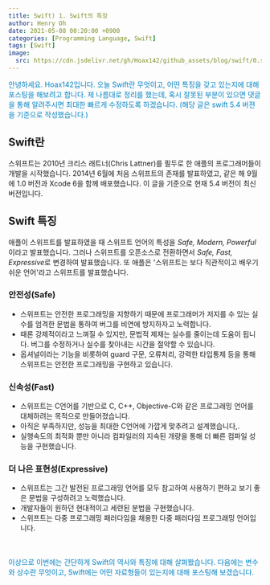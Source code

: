 ```yaml
---
title: Swift) 1. Swift의 특징
author: Henry Oh
date: 2021-05-08 00:20:00 +0900
categories: [Programming Language, Swift]
tags: [Swift]
image:
  src: https://cdn.jsdelivr.net/gh/Hoax142/github_assets/blog/swift/0.swift5.png
---
```




<span style="color: #0281C3"> 안녕하세요. Hoax142입니다. 오늘 Swift란 무엇이고, 어떤 특징을 갖고 있는지에 대해 포스팅을 해보려고 합니다. 제 나름대로 정리를 했는데, 혹시 잘못된 부분이 있으면 댓글을 통해 알려주시면 최대한 빠르게 수정하도록 하겠습니다. (해당 글은 swift 5.4 버젼을 기준으로 작성했습니다.) </span>



## Swift란

스위프트는 2010년 크리스 래트너(Chris Lattner)를 필두로 한 애플의 프로그래머들이 개발을 시작했습니다. 2014년 6월에 처음 스위프트의 존재를 발표하였고, 같은 해 9월에 1.0 버전과 Xcode 6을 함께 배포했습니다. 이 글을 기준으로 현재 5.4 버전이 최신 버전입니다.

## Swift 특징

애플이 스위프트를 발표하였을 때 스위프트 언어의 특성을 *Safe, Modern, Powerful* 이라고 발표했습니다. 그러나 스위프트를 오픈소스로 전환하면서 *Safe, Fast, Expressive*로 변경하여 발표했습니다. 또 애플은 '스위프트는 보다 직관적이고 배우기 쉬운 언어'라고 스위프트를 발표했습니다. 

### 안전성(Safe)

- 스위프트는 안전한 프로그래밍을 지향하기 때문에 프로그래머가 저지를 수 있는 실수를 엄격한 문법을 통하여 버그를 비연에 방지하자고 노력합니다.
- 때론 강제적이라고 느껴질 수 있지만, 문법적 제재는 실수를 줄이는데 도움이 됩니다. 버그를 수정하거나 실수를 찾아내는 시간을 절약할 수 있습니다.
- 옵셔널이라는 기능을 비롯하여 guard 구문, 오류처리, 강력한 타입통제 등을 통해 스위프트는 안전한 프로그래밍을 구현하고 있습니다.

### 신속성(Fast)

- 스위프트는 C언어를 기반으로 C, C++, Objective-C와 같은 프로그래밍 언어를 대체하려는 목적으로 만들어졌습니다.
- 아직은 부족하지만, 성능을 최대한 C언어에 가깝게 맞추려고 설계했습니다,.
- 실행속도의 최적화 뿐만 아니라 컴파일러의 지속된 개량을 통해 더 빠른 컴파일 성능을 구현했습니다.


### 더 나은 표현성(Expressive)

- 스위프트는 그간 발전된 프로그래밍 언어를 모두 참고하여 사용하기 편하고 보기 좋은 문법을 구성하려고 노력했습니다.
- 개발자들이 원하던 현대적이고 세련된 분법을 구현했습니다.
- 스위프트는 다중 프로그래밍 패러다임을 채용한 다중 패러다임 프로그래밍 언어입니다.

<br><br>
<span style="color: #0281C3"> 이상으로 이번에는 간단하게 Swift의 역사와 특징에 대해 살펴봤습니다. 다음에는  변수와 상수란 무엇이고, Swift에는 어떤 자료형들이 있는지에 대해 포스팅해 보겠습니다.</span>